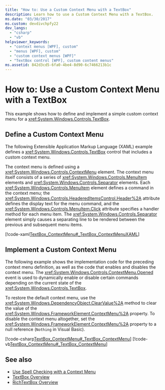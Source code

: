 ```yaml
---
title: "How to: Use a Custom Context Menu with a TextBox"
description: Learn how to use a Custom Context Menu with a TextBox.
ms.date: "03/30/2017"
ms.custom: devdivchpfy22
dev_langs: 
  - "csharp"
  - "vb"
helpviewer_keywords: 
  - "context menus [WPF], custom"
  - "menus [WPF], custom"
  - "custom context menus [WPF]"
  - "TextBox control [WPF], custom content menus"
ms.assetid: 842d3cd5-6fa0-4be4-8d90-6c7466213b1c
---
```

# How to: Use a Custom Context Menu with a TextBox

This example shows how to define and implement a simple custom context menu for a <xref:System.Windows.Controls.TextBox>.  
  
## Define a Custom Context Menu

 The following Extensible Application Markup Language (XAML) example defines a <xref:System.Windows.Controls.TextBox> control that includes a custom context menu.  
  
 The context menu is defined using a <xref:System.Windows.Controls.ContextMenu> element.  The context menu itself consists of a series of <xref:System.Windows.Controls.MenuItem> elements and <xref:System.Windows.Controls.Separator> elements.  Each <xref:System.Windows.Controls.MenuItem> element defines a command in the context menu; the <xref:System.Windows.Controls.HeaderedItemsControl.Header%2A> attribute defines the display text for the menu command, and the <xref:System.Windows.Controls.MenuItem.Click> attribute specifies a handler method for each menu item.  The <xref:System.Windows.Controls.Separator> element simply causes a separating line to be rendered between the previous and subsequent menu items.  
  
 [!code-xaml[TextBox_ContextMenu#_TextBox_ContextMenuXAML](~/samples/snippets/csharp/VS_Snippets_Wpf/TextBox_ContextMenu/CSharp/Window1.xaml#_textbox_contextmenuxaml)]  
  
## Implement a Custom Context Menu

 The following example shows the implementation code for the preceding context menu definition, as well as the code that enables and disables the context menu.  The <xref:System.Windows.Controls.ContextMenu.Opened> event is used to dynamically enable or disable certain commands depending on the current state of the <xref:System.Windows.Controls.TextBox>.  
  
 To restore the default context menu, use the <xref:System.Windows.DependencyObject.ClearValue%2A> method to clear the value of the <xref:System.Windows.FrameworkElement.ContextMenu%2A> property.  To disable the context menu altogether, set the <xref:System.Windows.FrameworkElement.ContextMenu%2A> property to a null reference (`Nothing` in Visual Basic).  
  
 [!code-csharp[TextBox_ContextMenu#_TextBox_ContextMenu](~/samples/snippets/csharp/VS_Snippets_Wpf/TextBox_ContextMenu/CSharp/Window1.xaml.cs#_textbox_contextmenu)]
 [!code-vb[TextBox_ContextMenu#_TextBox_ContextMenu](~/samples/snippets/visualbasic/VS_Snippets_Wpf/TextBox_ContextMenu/VisualBasic/Window1.xaml.vb#_textbox_contextmenu)]  
  
## See also

- [Use Spell Checking with a Context Menu](how-to-use-spell-checking-with-a-context-menu.md)
- [TextBox Overview](textbox-overview.md)
- [RichTextBox Overview](richtextbox-overview.md)
